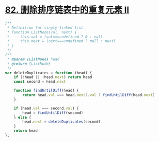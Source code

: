 # [82. 删除排序链表中的重复元素 II](https://leetcode-cn.com/problems/remove-duplicates-from-sorted-list-ii/)

```javascript
/**
 * Definition for singly-linked list.
 * function ListNode(val, next) {
 *     this.val = (val===undefined ? 0 : val)
 *     this.next = (next===undefined ? null : next)
 * }
 */
/**
 * @param {ListNode} head
 * @return {ListNode}
 */
var deleteDuplicates = function (head) {
    if (!head || !head.next) return head
    const second = head.next

    function findUntilDiff(head) {
        return head.val === head.next?.val ? findUntilDiff(head.next) : deleteDuplicates(head.next)
    }

    if (head.val === second.val) {
        head = findUntilDiff(second)
    } else {
        head.next = deleteDuplicates(second)
    }
    return head
};
```
